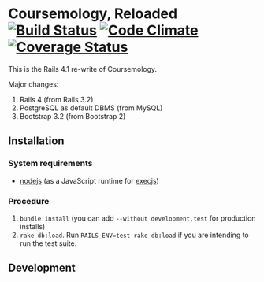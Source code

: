 # Coursemology, Reloaded [![Build Status](https://travis-ci.org/Coursemology/coursemology2.svg?branch=master)](https://travis-ci.org/Coursemology/coursemology2) [![Code Climate](https://codeclimate.com/github/Coursemology/coursemology2/badges/gpa.svg)](https://codeclimate.com/github/Coursemology/coursemology2) [![Coverage Status](https://img.shields.io/coveralls/Coursemology/coursemology2.svg)](https://coveralls.io/r/Coursemology/coursemology2)

This is the Rails 4.1 re-write of Coursemology.

Major changes:

 1. Rails 4 (from Rails 3.2)
 2. PostgreSQL as default DBMS (from MySQL)
 3. Bootstrap 3.2 (from Bootstrap 2)

## Installation
### System requirements
 - [nodejs](http://nodejs.org) (as a JavaScript runtime for [execjs](https://github.com/sstephenson/execjs))

### Procedure
 1. `bundle install` (you can add `--without development,test` for production installs)
 2. `rake db:load`. Run `RAILS_ENV=test rake db:load` if you are intending to run the test suite.

## Development
